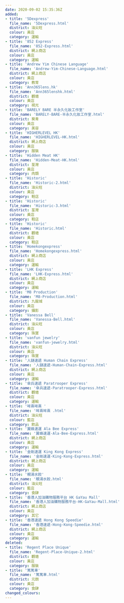 ```yaml
---
date: 2020-09-02 15:35:36Z
added:
- title: '5Dexpress'
  file_name: '5Dexpress.html'
  district: 油尖旺
  colour: 黃店
  category: 運輸
- title: '852 Express'
  file_name: '852-Express.html'
  district: 網上商店
  colour: 黃店
  category: 運輸
- title: 'Andrew Yim Chinese Language'
  file_name: 'Andrew-Yim-Chinese-Language.html'
  district: 網上商店
  colour: 黃店
  category: 教育
- title: 'Ann365lens.hk'
  file_name: 'Ann365lenshk.html'
  district: 觀塘
  colour: 黃店
  category: 視光
- title: 'BARELY BARE 半永久化妝工作室'
  file_name: 'BARELY-BARE-半永久化妝工作室.html'
  district: 葵青
  colour: 黃店
  category: 美容
- title: 'HIGHERLEVEL HK'
  file_name: 'HIGHERLEVEL-HK.html'
  district: 網上商店
  colour: 黃店
  category: 服裝
- title: 'Hidden Meat HK'
  file_name: 'Hidden-Meat-HK.html'
  district: 荃灣
  colour: 黃店
  category: 肉類
- title: 'Historic'
  file_name: 'Historic-2.html'
  district: 油尖旺
  colour: 黃店
  category: 鞋店
- title: 'Historic'
  file_name: 'Historic-3.html'
  district: 荃灣
  colour: 黃店
  category: 鞋店
- title: 'Historic'
  file_name: 'Historic.html'
  district: 觀塘
  colour: 黃店
  category: 鞋店
- title: 'Homekongexpress'
  file_name: 'Homekongexpress.html'
  district: 網上商店
  colour: 黃店
  category: 運輸
- title: 'LHK Express'
  file_name: 'LHK-Express.html'
  district: 網上商店
  colour: 黃店
  category: 運輸
- title: 'M8 Production'
  file_name: 'M8-Production.html'
  district: 九龍城
  colour: 黃店
  category: 攝影
- title: 'Vanessa Bell'
  file_name: 'Vanessa-Bell.html'
  district: 油尖旺
  colour: 黃店
  category: 珠寶
- title: 'vanfun jewelry'
  file_name: 'vanfun-jewelry.html'
  district: 油尖旺
  colour: 黃店
  category: 珠寶
- title: '人鏈速遞 Human Chain Express'
  file_name: '人鏈速遞-Human-Chain-Express.html'
  district: 網上商店
  colour: 黃店
  category: 運輸
- title: '傘兵速遞 Paratrooper Express'
  file_name: '傘兵速遞-Paratrooper-Express.html'
  district: 觀塘
  colour: 黃店
  category: 運輸
- title: '哞熹哞熹 '
  file_name: '哞熹哞熹 .html'
  district: 油尖旺
  colour: 藍店
  category: 飲品
- title: '翼蜂速運 Ala Bee Express'
  file_name: '翼蜂速運-Ala-Bee-Express.html'
  district: 網上商店
  colour: 黃店
  category: 運輸
- title: '金剛速運 King Kong Express'
  file_name: '金剛速運-King-Kong-Express.html'
  district: 網上商店
  colour: 黃店
  category: 運輸
- title: '靚湯水餃'
  file_name: '靚湯水餃.html'
  district: 油尖旺
  colour: 藍店
  category: 食肆
- title: '香港人加油購物服務平台 HK GaYau Mall'
  file_name: '香港人加油購物服務平台-HK-GaYau-Mall.html'
  district: 網上商店
  colour: 黃店
  category: 其它
- title: '香港速遞 Hong Kong Speedie'
  file_name: '香港速遞-Hong-Kong-Speedie.html'
  district: 網上商店
  colour: 黃店
  category: 運輸
deleted:
- title: 'Regent Place Unique'
  file_name: 'Regent-Place-Unique-2.html'
  district: 觀塘
  colour: 黃店
  category: 服裝
- title: '篤篤車'
  file_name: '篤篤車.html'
  district: 元朗
  colour: 黃店
  category: 食肆
changed_colours:
---
```

